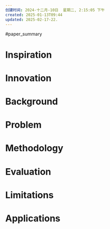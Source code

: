 ```yaml
---
创建时间: 2024-十二月-10日  星期二, 2:15:05 下午
created: 2025-01-13T09:44
updated: 2025-02-17-22.
---
```

#paper_summary 

# Inspiration



# Innovation



# Background



# Problem



# Methodology



# Evaluation



# Limitations



# Applications